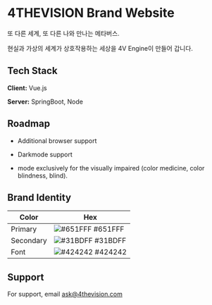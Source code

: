 
# 4THEVISION Brand Website


또 다른 세계, 또 다른 나와 만나는 메타버스.

현실과 가상의 세계가 상호작용하는
세상을 4V Engine이 만들어 갑니다.


## Tech Stack

**Client:** Vue.js

**Server:** SpringBoot, Node

## Roadmap

- Additional browser support

- Darkmode support

- mode exclusively for the visually impaired (color medicine, color blindness, blind).

## Brand Identity

| Color             | Hex                                                                |
| ----------------- | ------------------------------------------------------------------ |
| Primary | ![#651FFF](https://via.placeholder.com/10/651fff?text=+) #651FFF |
| Secondary | ![#31BDFF](https://via.placeholder.com/10/31BDFF?text=+) #31BDFF |
| Font | ![#424242](https://via.placeholder.com/10/424242?text=+) #424242 |


## Support

For support, email ask@4thevision.com

